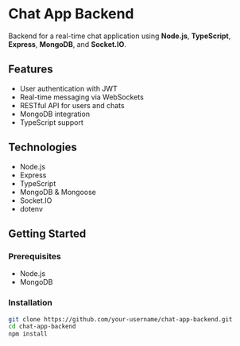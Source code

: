 # Chat App Backend

Backend for a real-time chat application using **Node.js**, **TypeScript**, **Express**, **MongoDB**, and **Socket.IO**.

## Features

- User authentication with JWT
- Real-time messaging via WebSockets
- RESTful API for users and chats
- MongoDB integration
- TypeScript support

## Technologies

- Node.js
- Express
- TypeScript
- MongoDB & Mongoose
- Socket.IO
- dotenv

## Getting Started

### Prerequisites

- Node.js
- MongoDB

### Installation

```bash
git clone https://github.com/your-username/chat-app-backend.git
cd chat-app-backend
npm install

